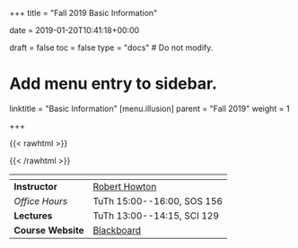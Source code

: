 +++
title = "Fall 2019 Basic Information"

date = 2019-01-20T10:41:18+00:00

draft = false
toc = false
type = "docs"  # Do not modify.

# Add menu entry to sidebar.
linktitle = "Basic Information"
[menu.illusion]
  parent = "Fall 2019"
  weight = 1

+++

{{< rawhtml >}}
<style>
  a:active,
  a:focus,
  a:hover {
    color: #9b9b9b;
    /* color: #ffdbdc; */
  }
</style>
{{< /rawhtml >}}

|<span>                 |                                          |
|------------------     | -----------------------------------------|
| **Instructor**        | [Robert Howton <i class="far fa-envelope"></i>](mailto:rhowton@ku.edu.tr)                                      |
| _Office Hours_        | TuTh 15:00--16:00, SOS 156               |
| **Lectures**          | TuTh 13:00--14:15, SCI 129               |
| **Course Website**    | [Blackboard](https://ku.blackboard.com/) |

